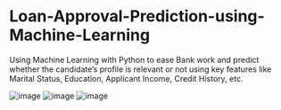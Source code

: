 # Loan-Approval-Prediction-using-Machine-Learning
Using Machine Learning with Python to ease Bank work and predict whether the candidate’s profile is relevant or not using key features like Marital Status, Education, Applicant Income, Credit History, etc.

![image](https://github.com/user-attachments/assets/cd928923-52a5-4e5a-8245-9f7549d03e69)
![image](https://github.com/user-attachments/assets/13589f4f-f5d1-4d65-b930-a8690b832dde)
![image](https://github.com/user-attachments/assets/aa45f402-36c7-417e-ac83-8a99b61e89b5)

